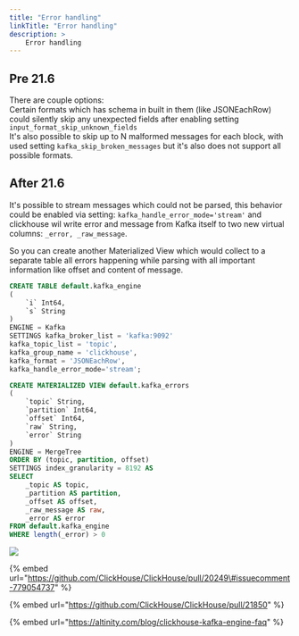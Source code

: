 ```yaml
---
title: "Error handling"
linkTitle: "Error handling"
description: >
    Error handling
---
```


## Pre 21.6

There are couple options:  
Certain formats which has schema in built in them \(like JSONEachRow\) could silently skip any unexpected fields after enabling setting `input_format_skip_unknown_fields`  
It's also possible to skip up to N malformed messages for each block, with used setting `kafka_skip_broken_messages` but it's also does not support all possible formats.

## After 21.6

It's possible to stream messages which could not be parsed, this behavior could be enabled via setting: `kafka_handle_error_mode='stream'` and clickhouse wil write error and message from Kafka itself to two new virtual columns: `_error, _raw_message`.  
  
So you can create another Materialized View which would collect to a separate table all errors happening while parsing with all important information like offset and content of message.

```sql
CREATE TABLE default.kafka_engine
(
    `i` Int64,
    `s` String
)
ENGINE = Kafka
SETTINGS kafka_broker_list = 'kafka:9092' 
kafka_topic_list = 'topic', 
kafka_group_name = 'clickhouse', 
kafka_format = 'JSONEachRow', 
kafka_handle_error_mode='stream';

CREATE MATERIALIZED VIEW default.kafka_errors
(
    `topic` String,
    `partition` Int64,
    `offset` Int64,
    `raw` String,
    `error` String
)
ENGINE = MergeTree
ORDER BY (topic, partition, offset)
SETTINGS index_granularity = 8192 AS
SELECT
    _topic AS topic,
    _partition AS partition,
    _offset AS offset,
    _raw_message AS raw,
    _error AS error
FROM default.kafka_engine
WHERE length(_error) > 0
```

![](../../.gitbook/assets/untitled-2021-08-05-1027.png)

{% embed url="https://github.com/ClickHouse/ClickHouse/pull/20249\#issuecomment-779054737" %}

{% embed url="https://github.com/ClickHouse/ClickHouse/pull/21850" %}

{% embed url="https://altinity.com/blog/clickhouse-kafka-engine-faq" %}



